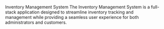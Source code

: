 Inventory Management System
The Inventory Management System is a full-stack application designed to streamline inventory tracking and management while providing a seamless user experience for both administrators and customers.

